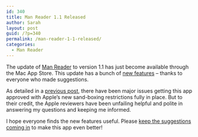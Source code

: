 ```yaml
---
id: 340
title: Man Reader 1.1 Released
author: Sarah
layout: post
guid: /?p=340
permalink: /man-reader-1-1-released/
categories:
  - Man Reader
---
```

The update of [Man Reader][1] to version 1.1 has just become available through the Mac App Store. This update has a bunch of [new features][2] &#8211; thanks to everyone who made suggestions.

As detailed in a [previous post][3], there have been major issues getting this app approved with Apple&#8217;s new sand-boxing restrictions fully in place. But to their credit, the Apple reviewers have been unfailing helpful and polite in answering my questions and keeping me informed.

I hope everyone finds the new features useful. Please [keep the suggestions coming in][4] to make this app even better!

 [1]: /manreader/ "Man Reader"
 [2]: /manreader/#new_features
 [3]: /sandboxing-and-the-mac-app-store/
 [4]: mailto:sarah@troz.net?subject=Man%20Reader